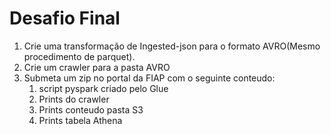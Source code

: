 # Desafio Final

1. Crie uma transformação de Ingested-json para o formato AVRO(Mesmo procedimento de parquet).
2. Crie um crawler para a pasta AVRO
3. Submeta um zip no portal da FIAP com o seguinte conteudo:
   1. script pyspark criado pelo Glue
   2. Prints do crawler
   3. Prints conteudo pasta S3
   4. Prints tabela Athena